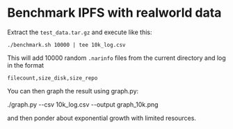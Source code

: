 Benchmark IPFS with realworld data
==================================

Extract the `test_data.tar.gz` and execute like this:
```
./benchmark.sh 10000 | tee 10k_log.csv
```

This will add 10000 random `.narinfo` files from the current
directory and log in the format

```
filecount,size_disk,size_repo
```

You can then graph the result using graph.py:

./graph.py --csv 10k_log.csv --output graph_10k.png

and then ponder about exponential growth with limited
resources.
